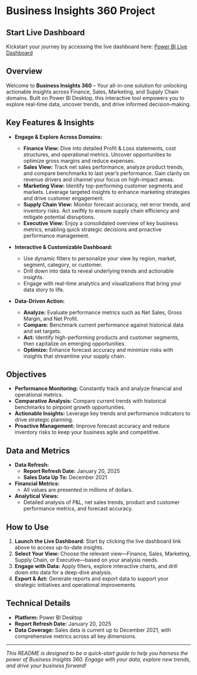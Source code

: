 # Business Insights 360 Project

## Start Live Dashboard
Kickstart your journey by accessing the live dashboard here: [Power BI Live Dashboard](https://app.powerbi.com/view?r=eyJrIjoiMzExNzJhZGMtN2M5OS00ZWZhLTgxYmItZDgyYzA1ZGEzNzk5IiwidCI6ImM2ZTU0OWIzLTVmNDUtNDAzMi1hYWU5LWQ0MjQ0ZGM1YjJjNCJ9)

## Overview
Welcome to **Business Insights 360** – Your all-in-one solution for unlocking actionable insights across Finance, Sales, Marketing, and Supply Chain domains. Built on Power BI Desktop, this interactive tool empowers you to explore real-time data, uncover trends, and drive informed decision-making.

## Key Features & Insights
- **Engage & Explore Across Domains:**  
  - **Finance View:** Dive into detailed Profit & Loss statements, cost structures, and operational metrics. Uncover opportunities to optimize gross margins and reduce expenses.  
  - **Sales View:** Track net sales performance, analyze product trends, and compare benchmarks to last year’s performance. Gain clarity on revenue drivers and channel your focus on high-impact areas.  
  - **Marketing View:** Identify top-performing customer segments and markets. Leverage targeted insights to enhance marketing strategies and drive customer engagement.  
  - **Supply Chain View:** Monitor forecast accuracy, net error trends, and inventory risks. Act swiftly to ensure supply chain efficiency and mitigate potential disruptions.  
  - **Executive View:** Enjoy a consolidated overview of key business metrics, enabling quick strategic decisions and proactive performance management.

- **Interactive & Customizable Dashboard:**  
  - Use dynamic filters to personalize your view by region, market, segment, category, or customer.
  - Drill down into data to reveal underlying trends and actionable insights.
  - Engage with real-time analytics and visualizations that bring your data story to life.

- **Data-Driven Action:**  
  - **Analyze:** Evaluate performance metrics such as Net Sales, Gross Margin, and Net Profit.  
  - **Compare:** Benchmark current performance against historical data and set targets.  
  - **Act:** Identify high-performing products and customer segments, then capitalize on emerging opportunities.
  - **Optimize:** Enhance forecast accuracy and minimize risks with insights that streamline your supply chain.

## Objectives
- **Performance Monitoring:** Constantly track and analyze financial and operational metrics.
- **Comparative Analysis:** Compare current trends with historical benchmarks to pinpoint growth opportunities.
- **Actionable Insights:** Leverage key trends and performance indicators to drive strategic planning.
- **Proactive Management:** Improve forecast accuracy and reduce inventory risks to keep your business agile and competitive.

## Data and Metrics
- **Data Refresh:**  
  - **Report Refresh Date:** January 20, 2025  
  - **Sales Data Up To:** December 2021
- **Financial Metrics:**  
  - All values are presented in millions of dollars.
- **Analytical Views:**  
  - Detailed analysis of P&L, net sales trends, product and customer performance metrics, and forecast accuracy.

## How to Use
1. **Launch the Live Dashboard:** Start by clicking the live dashboard link above to access up-to-date insights.
2. **Select Your View:** Choose the relevant view—Finance, Sales, Marketing, Supply Chain, or Executive—based on your analysis needs.
3. **Engage with Data:** Apply filters, explore interactive charts, and drill down into data for a deep-dive analysis.
4. **Export & Act:** Generate reports and export data to support your strategic initiatives and operational improvements.

## Technical Details
- **Platform:** Power BI Desktop
- **Report Refresh Date:** January 20, 2025
- **Data Coverage:** Sales data is current up to December 2021, with comprehensive metrics across all key dimensions.

---

*This README is designed to be a quick-start guide to help you harness the power of Business Insights 360. Engage with your data, explore new trends, and drive your business forward!*
